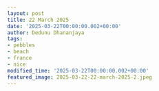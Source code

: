 ```yaml
---
layout: post
title: 22 March 2025
date: '2025-03-22T00:00:00.002+00:00'
author: Dedunu Dhananjaya
tags:
- pebbles
- beach
- france 
- nice
modified_time: '2025-03-22T00:00:00.002+00:00'
featured_image: 2025-03-22-22-march-2025-2.jpeg
---
```

